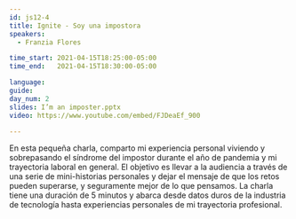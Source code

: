 ```yaml
---
id: js12-4
title: Ignite - Soy una impostora
speakers:
  - Franzia Flores

time_start: 2021-04-15T18:25:00-05:00
time_end:   2021-04-15T18:30:00-05:00

language: 
guide:
day_num: 2
slides: I’m an imposter.pptx
video: https://www.youtube.com/embed/FJDeaEf_900

---
```


En esta pequeña charla, comparto mi experiencia personal viviendo y sobrepasando el síndrome del impostor durante el año de pandemia y mi trayectoria laboral en general. El objetivo es llevar a la audiencia a través de una serie de mini-historias personales y dejar el mensaje de que los retos pueden superarse, y seguramente mejor de lo que pensamos. La charla tiene una duración de 5 minutos y abarca desde datos duros de la industria de tecnología hasta experiencias personales de mi trayectoria profesional.




